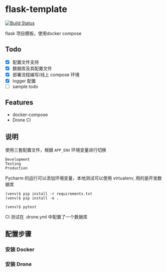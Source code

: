 # flask-template
[![Build Status](http://101.132.32.187:8000/api/badges/czy1996/flask-template/status.svg)](http://101.132.32.187:8000/czy1996/flask-template)

flask 项目模板，使用docker compose

## Todo

- [x] 配置文件支持
- [x] 数据库及其配置文件
- [x] 部署流程编写/线上 compose 环境
- [x] logger 配置
- [ ] sample todo 

## Features

- docker-compose
- Drone CI

## 说明

使用三套配置文件，根据 `APP_ENV` 环境变量进行切换

```shell
Development
Testing
Production
```

Pycharm 的运行可以添加环境变量，本地测试可以使用 virtualenv, 用的是开发数据库

```shell
(venv)$ pip install -r requirements.txt
(venv)$ pip install -e .

(venv)$ pytest
```

CI 测试在 .drone.yml 中配置了一个数据库

## 配置步骤

### 安装 Docker

### 安装 Drone



